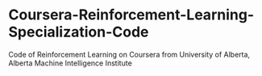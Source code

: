 # Coursera-Reinforcement-Learning-Specialization-Code
Code of Reinforcement Learning on Coursera from University of Alberta, Alberta Machine Intelligence Institute
